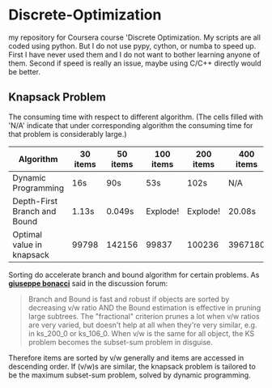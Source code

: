 # Discrete-Optimization
my repository for Coursera course 'Discrete Optimization.
My scripts are all coded using python. But I do not use pypy, cython, or numba to speed up. First I have never used them and I do not want to bother learning anyone of them. Second if speed is really an issue, maybe using C/C++ directly would be better. 

## Knapsack Problem

The consuming time with respect to different algorithm. (The cells filled with 'N/A' indicate that under corresponding algorithm the consuming time for that problem is considerably large.)

| Algorithm | 30 items | 50 items | 100 items | 200 items | 400 items | 1000 items | 10000 items |
| --- | --- | --- | --- | --- | --- | --- |  --- |
| Dynamic Programming |16s|90s|53s| 102s| N/A| N/A | N/A |
| Depth-First Branch and Bound |1.13s | 0.049s | Explode! | Explode! | 20.08s | 4.685s | 80.75s |
| Optimal value in knapsack | 99798 | 142156 | 99837 | 100236 | 3967180 | 109899 | 1099893 |


Sorting do accelerate branch and bound algorithm for certain problems. As [**giuseppe bonacci**](https://www.coursera.org/learn/discrete-optimization/discussions/weeks/2/threads/MSpS0pC7EeaxvRLoQ7NHzw/replies/1ubMWN63Eeae9QpBJy1qig) said in the discussion forum:
>Branch and Bound is fast and robust if objects are sorted by decreasing v/w ratio AND the Bound estimation is effective in pruning large subtrees. The "fractional" criterion prunes a lot when v/w ratios are very varied, but doesn't help at all when they're very similar, e.g. in ks_200_0 or ks_106_0. When v/w is the same for all object, the KS problem becomes the subset-sum problem in disguise.

Therefore items are sorted by v/w generally and items are accessed in descending order. If (v/w)s are similar, the knapsack problem is tailored to be the maximum subset-sum problem, solved by dynamic programming. 
